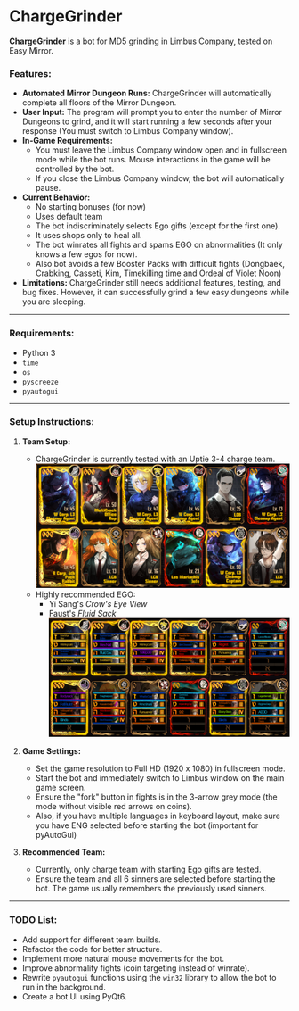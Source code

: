 # ChargeGrinder
**ChargeGrinder** is a bot for MD5 grinding in Limbus Company, tested on Easy Mirror.

### Features:
- **Automated Mirror Dungeon Runs:** ChargeGrinder will automatically complete all floors of the Mirror Dungeon.
- **User Input:** The program will prompt you to enter the number of Mirror Dungeons to grind, and it will start running a few seconds after your response (You must switch to Limbus Company window).
- **In-Game Requirements:** 
    - You must leave the Limbus Company window open and in fullscreen mode while the bot runs. Mouse interactions in the game will be controlled by the bot.
    - If you close the Limbus Company window, the bot will automatically pause.
- **Current Behavior:**
    - No starting bonuses (for now)
    - Uses default team
    - The bot indiscriminately selects Ego gifts (except for the first one).
    - It uses shops only to heal all.
    - The bot winrates all fights and spams EGO on abnormalities (It only knows a few egos for now).
    - Also bot avoids a few Booster Packs with difficult fights (Dongbaek, Crabking, Casseti, Kim, Timekilling time and Ordeal of Violet Noon)
- **Limitations:** ChargeGrinder still needs additional features, testing, and bug fixes. However, it can successfully grind a few easy dungeons while you are sleeping.

---

### Requirements:
- Python 3
- `time`
- `os`
- `pyscreeze`
- `pyautogui`

---

### Setup Instructions:

1. **Team Setup:** 
   - ChargeGrinder is currently tested with an Uptie 3-4 charge team.
   ![team.png](team.png)
   - Highly recommended EGO:
     - Yi Sang's *Crow's Eye View*
     - Faust's *Fluid Sack*
   ![ego.png](ego.png)

2. **Game Settings:**
   - Set the game resolution to Full HD (1920 x 1080) in fullscreen mode.
   - Start the bot and immediately switch to Limbus window on the main game screen.
   - Ensure the "fork" button in fights is in the 3-arrow grey mode (the mode without visible red arrows on coins).
   - Also, if you have multiple languages in keyboard layout, make sure you have ENG selected before starting the bot (important for pyAutoGui)

3. **Recommended Team:** 
   - Currently, only charge team with starting Ego gifts are tested.
   - Ensure the team and all 6 sinners are selected before starting the bot. The game usually remembers the previously used sinners.

---

### TODO List:
- Add support for different team builds.
- Refactor the code for better structure.
- Implement more natural mouse movements for the bot.
- Improve abnormality fights (coin targeting instead of winrate).
- Rewrite `pyautogui` functions using the `win32` library to allow the bot to run in the background.
- Create a bot UI using PyQt6.
